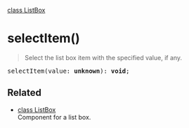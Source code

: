 [class ListBox](ListBox.md)

# selectItem()

> Select the list box item with the specified value, if any.

<pre class="docgen_signature">selectItem(value: <b>unknown</b>): <b>void</b>;</pre>

## Related

- [<!--{ref:class}-->class ListBox](ListBox.md) \
    Component for a list box.
